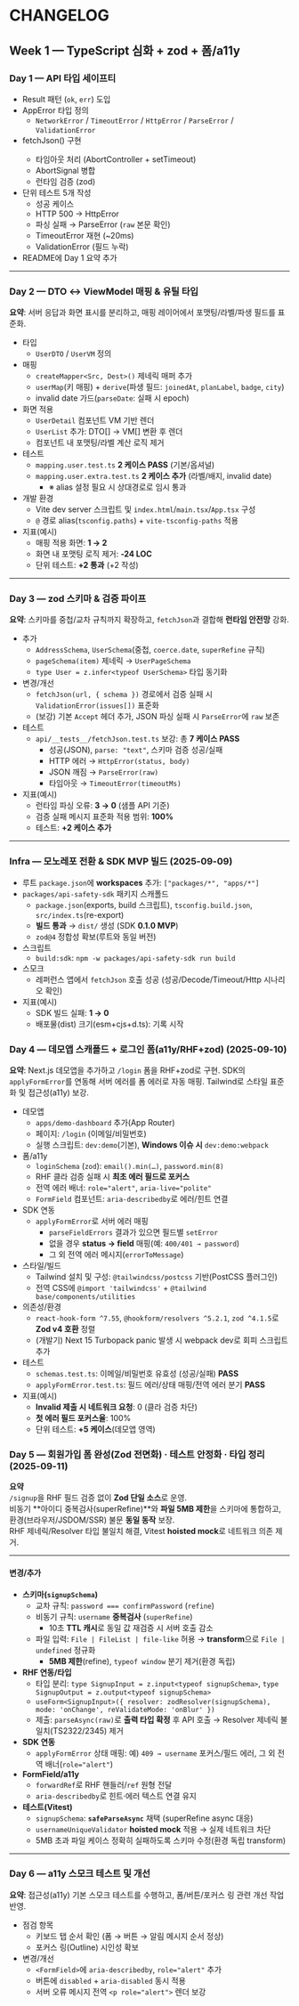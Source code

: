 # CHANGELOG

## Week 1 — TypeScript 심화 + zod + 폼/a11y

### Day 1 — API 타입 세이프티

- Result 패턴 (`ok`, `err`) 도입
- AppError 타입 정의
  - `NetworkError` / `TimeoutError` / `HttpError` / `ParseError` / `ValidationError`
- fetchJson<T>() 구현
  - 타임아웃 처리 (AbortController + setTimeout)
  - AbortSignal 병합
  - 런타임 검증 (zod)
- 단위 테스트 5개 작성
  - 성공 케이스
  - HTTP 500 → HttpError
  - 파싱 실패 → ParseError (`raw` 본문 확인)
  - TimeoutError 재현 (~20ms)
  - ValidationError (필드 누락)
- README에 Day 1 요약 추가

---

### Day 2 — DTO ↔ ViewModel 매핑 & 유틸 타입

**요약**: 서버 응답과 화면 표시를 분리하고, 매핑 레이어에서 포맷팅/라벨/파생 필드를 표준화.

- 타입
  - `UserDTO` / `UserVM` 정의
- 매핑
  - `createMapper<Src, Dest>()` 제네릭 매퍼 추가
  - `userMap`(키 매핑) + `derive`(파생 필드: `joinedAt`, `planLabel`, `badge`, `city`)
  - invalid date 가드(`parseDate`: 실패 시 epoch)
- 화면 적용
  - `UserDetail` 컴포넌트 VM 기반 렌더
  - `UserList` 추가: DTO[] → VM[] 변환 후 렌더
  - 컴포넌트 내 포맷팅/라벨 계산 로직 제거
- 테스트
  - `mapping.user.test.ts` **2 케이스 PASS** (기본/옵셔널)
  - `mapping.user.extra.test.ts` **2 케이스 추가** (라벨/배지, invalid date)
    - ※ alias 설정 필요 시 상대경로로 임시 통과
- 개발 환경
  - Vite dev server 스크립트 및 `index.html`/`main.tsx`/`App.tsx` 구성
  - `@` 경로 alias(`tsconfig.paths`) + `vite-tsconfig-paths` 적용
- 지표(예시)
  - 매핑 적용 화면: **1 → 2**
  - 화면 내 포맷팅 로직 제거: **-24 LOC**
  - 단위 테스트: **+2 통과** (+2 작성)

---

### Day 3 — zod 스키마 & 검증 파이프

**요약**: 스키마를 중첩/교차 규칙까지 확장하고, `fetchJson`과 결합해 **런타임 안전망** 강화.

- 추가
  - `AddressSchema`, `UserSchema`(중첩, `coerce.date`, `superRefine` 규칙)
  - `pageSchema(item)` 제네릭 → `UserPageSchema`
  - `type User = z.infer<typeof UserSchema>` 타입 동기화
- 변경/개선
  - `fetchJson(url, { schema })` 경로에서 검증 실패 시 `ValidationError(issues[])` 표준화
  - (보강) 기본 `Accept` 헤더 추가, JSON 파싱 실패 시 `ParseError`에 `raw` 보존
- 테스트
  - `api/__tests__/fetchJson.test.ts` 보강: 총 **7 케이스 PASS**
    - 성공(JSON), `parse: "text"`, 스키마 검증 성공/실패
    - HTTP 에러 → `HttpError(status, body)`
    - JSON 깨짐 → `ParseError(raw)`
    - 타임아웃 → `TimeoutError(timeoutMs)`
- 지표(예시)
  - 런타임 파싱 오류: **3 → 0** (샘플 API 기준)
  - 검증 실패 메시지 표준화 적용 범위: **100%**
  - 테스트: **+2 케이스 추가**

---

### Infra — 모노레포 전환 & SDK MVP 빌드 (2025-09-09)

- 루트 `package.json`에 **workspaces** 추가: `["packages/*", "apps/*"]`
- `packages/api-safety-sdk` 패키지 스캐폴드
  - `package.json`(exports, build 스크립트), `tsconfig.build.json`, `src/index.ts`(re-export)
  - **빌드 통과** → `dist/` 생성 (SDK **0.1.0 MVP**)
  - `zod@4` 정합성 확보(루트와 동일 버전)
- 스크립트
  - `build:sdk`: `npm -w packages/api-safety-sdk run build`
- 스모크
  - 레퍼런스 앱에서 `fetchJson` 호출 성공 (성공/Decode/Timeout/Http 시나리오 확인)
- 지표(예시)
  - SDK 빌드 실패: **1 → 0**
  - 배포물(dist) 크기(esm+cjs+d.ts): 기록 시작

### Day 4 — 데모앱 스캐폴드 + 로그인 폼(a11y/RHF+zod) (2025-09-10)

**요약**: Next.js 데모앱을 추가하고 `/login` 폼을 RHF+zod로 구현. SDK의 `applyFormError`를 연동해
서버 에러를 폼 에러로 자동 매핑. Tailwind로 스타일 표준화 및 접근성(a11y) 보강.

- 데모앱
  - `apps/demo-dashboard` 추가(App Router)
  - 페이지: `/login` (이메일/비밀번호)
  - 실행 스크립트: `dev:demo`(기본), **Windows 이슈 시** `dev:demo:webpack`
- 폼/a11y
  - `loginSchema` (`zod`): `email().min(…)`, `password.min(8)`
  - RHF 클라 검증 실패 시 **최초 에러 필드로 포커스**
  - 전역 에러 배너: `role="alert"`, `aria-live="polite"`
  - `FormField` 컴포넌트: `aria-describedby`로 에러/힌트 연결
- SDK 연동
  - `applyFormError`로 서버 에러 매핑
    - `parseFieldErrors` 결과가 있으면 필드별 `setError`
    - 없을 경우 **status → field** 매핑(예: `400/401 → password`)
    - 그 외 전역 에러 메시지(`errorToMessage`)
- 스타일/빌드
  - Tailwind 설치 및 구성: `@tailwindcss/postcss` 기반(PostCSS 플러그인)
  - 전역 CSS에 `@import 'tailwindcss'` + `@tailwind base/components/utilities`
- 의존성/환경
  - `react-hook-form ^7.55`, `@hookform/resolvers ^5.2.1`, `zod ^4.1.5`로 **Zod v4 호환** 정렬
  - (개발기) Next 15 Turbopack panic 발생 시 webpack dev로 회피 스크립트 추가
- 테스트
  - `schemas.test.ts`: 이메일/비밀번호 유효성 (성공/실패) **PASS**
  - `applyFormError.test.ts`: 필드 에러/상태 매핑/전역 에러 분기 **PASS**
- 지표(예시)
  - **Invalid 제출 시 네트워크 요청**: 0 (클라 검증 차단)
  - **첫 에러 필드 포커스율**: 100%
  - 단위 테스트: **+5 케이스**(데모앱 영역)

### Day 5 — 회원가입 폼 완성(Zod 전면화) · 테스트 안정화 · 타입 정리 (2025-09-11)

**요약**  
`/signup`을 RHF 필드 검증 없이 **Zod 단일 소스**로 운영.  
비동기 **아이디 중복검사(superRefine)**와 **파일 5MB 제한**을 스키마에 통합하고,  
환경(브라우저/JSDOM/SSR) 불문 **동일 동작** 보장.  
RHF 제네릭/Resolver 타입 불일치 해결, Vitest **hoisted mock**로 네트워크 의존 제거.

---

#### 변경/추가

- **스키마(`signupSchema`)**
  - 교차 규칙: `password === confirmPassword` (`refine`)
  - 비동기 규칙: `username` **중복검사** (`superRefine`)
    - 10초 **TTL 캐시**로 동일 값 재검증 시 서버 호출 감소
  - 파일 입력: `File | FileList | file-like` 허용 → **transform**으로 `File | undefined` 정규화
    - **5MB 제한**(refine), `typeof window` 분기 제거(환경 독립)
- **RHF 연동/타입**
  - 타입 분리: `type SignupInput = z.input<typeof signupSchema>`, `type SignupOutput = z.output<typeof signupSchema>`
  - `useForm<SignupInput>({ resolver: zodResolver(signupSchema), mode: 'onChange', reValidateMode: 'onBlur' })`
  - 제출: `parseAsync(raw)`로 **출력 타입 확정** 후 API 호출 → Resolver 제네릭 불일치(TS2322/2345) 제거
- **SDK 연동**
  - `applyFormError` 상태 매핑: 예) `409 → username` 포커스/필드 에러, 그 외 전역 배너(`role="alert"`)
- **FormField/a11y**
  - `forwardRef`로 RHF 핸들러/`ref` 원형 전달
  - `aria-describedby`로 힌트·에러 텍스트 연결 유지
- **테스트(Vitest)**
  - `signupSchema`: **`safeParseAsync`** 채택 (superRefine async 대응)
  - `usernameUniqueValidator` **hoisted mock** 적용 → 실제 네트워크 차단
  - 5MB 초과 파일 케이스 정확히 실패하도록 스키마 수정(환경 독립 transform)

---

### Day 6 — a11y 스모크 테스트 및 개선

**요약**: 접근성(a11y) 기본 스모크 테스트를 수행하고, 폼/버튼/포커스 링 관련 개선 작업 반영.

- 점검 항목
  - 키보드 탭 순서 확인 (폼 → 버튼 → 알림 메시지 순서 정상)
  - 포커스 링(Outline) 시인성 확보
- 변경/개선
  - `<FormField>`에 `aria-describedby`, `role="alert"` 추가
  - 버튼에 `disabled` + `aria-disabled` 동시 적용
  - 서버 오류 메시지 전역 `<p role="alert">` 렌더 보강
